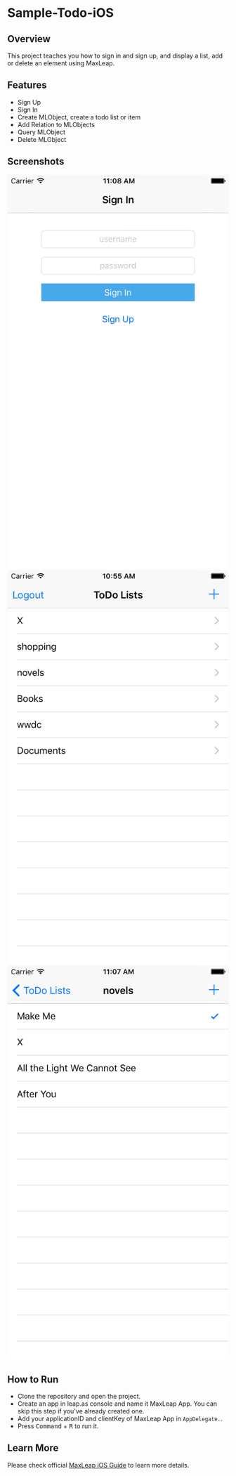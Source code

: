 # Sample-Todo-iOS

## Overview

This project teaches you how to sign in and sign up, and display a list, add or delete an element using MaxLeap.

## Features

- Sign Up
- Sign In
- Create MLObject, create a todo list or item
- Add Relation to MLObjects
- Query MLObject
- Delete MLObject

## Screenshots 

![](../images/1.png)
![](../images/2.png)
![](../images/3.png)

## How to Run

- Clone the repository and open the project.
- Create an app in leap.as console and name it MaxLeap App. You can skip this step if you've already created one.
- Add your applicationID and clientKey of MaxLeap App in `AppDelegate.`. 
- Press <kbd>Command</kbd> + <kbd>R</kbd> to run it.

## Learn More

Please check official [MaxLeap iOS Guide](https://maxleap.cn/en_us/guide/devguide/ios.html) to learn more details.
